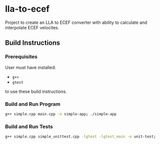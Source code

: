 # lla-to-ecef
Project to create an LLA to ECEF converter with ability to calculate and interpolate ECEF velocites.

## Build Instructions

### Prerequisites

User must have installed:

- `g++`
- `gtest`

to use these build instructions.

### Build and Run Program

```bash
g++ simple.cpp main.cpp -o simple-app; ./simple-app
```

### Build and Run Tests

```bash
g++ simple.cpp simple_unittest.cpp -lgtest -lgtest_main -o unit-test; ./unit-test
```

